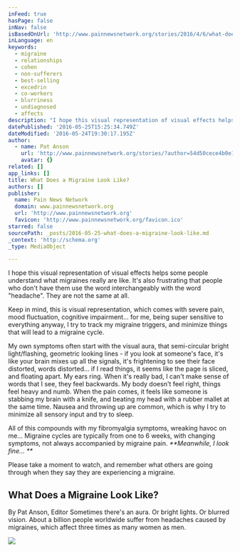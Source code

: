 ```yaml
---
inFeed: true
hasPage: false
inNav: false
isBasedOnUrl: 'http://www.painnewsnetwork.org/stories/2016/4/6/what-does-a-migraine-look-like'
inLanguage: en
keywords:
  - migraine
  - relationships
  - cohen
  - non-sufferers
  - best-selling
  - excedrin
  - co-workers
  - blurriness
  - undiagnosed
  - affects
description: "I hope this visual representation of visual effects helps some people understand what migraines really are like. It's also frustrating that people who don't have them use the word interchangeably with the word \"headache\". They are not the same at all. "
datePublished: '2016-05-25T15:25:34.749Z'
dateModified: '2016-05-24T19:30:17.195Z'
author:
  - name: Pat Anson
    url: 'http://www.painnewsnetwork.org/stories/?author=54d50cece4b0e14359538ecf'
    avatar: {}
related: []
app_links: []
title: What Does a Migraine Look Like?
authors: []
publisher:
  name: Pain News Network
  domain: www.painnewsnetwork.org
  url: 'http://www.painnewsnetwork.org'
  favicon: 'http://www.painnewsnetwork.org/favicon.ico'
starred: false
sourcePath: _posts/2016-05-25-what-does-a-migraine-look-like.md
_context: 'http://schema.org'
_type: MediaObject

---
```

I hope this visual representation of visual effects helps some people understand what migraines really are like. It's also frustrating that people who don't have them use the word interchangeably with the word "headache". They are not the same at all. 

Keep in mind, this is visual representation, which comes with severe pain, mood fluctuation, cognitive impairment... for me, being super sensitive to everything anyway, I try to track my migraine triggers, and minimize things that will lead to a migraine cycle. 

My own symptoms often start with the visual aura, that semi-circular bright light/flashing, geometric looking lines - if you look at someone's face, it's like your brain mixes up all the signals, it's frightening to see their face distorted, words distorted... if I read things, it seems like the page is sliced, and floating apart. My ears ring. When it's really bad, I can't make sense of words that I see, they feel backwards. My body doesn't feel right, things feel heavy and numb. When the pain comes, it feels like someone is stabbing my brain with a knife, and beating my head with a rubber mallet at the same time. Nausea and throwing up are common, which is why I try to minimize all sensory input and try to sleep.

All of this compounds with my fibromyalgia symptoms, wreaking havoc on me... Migraine cycles are typically from one to 6 weeks, with changing symptoms, not always accompanied by migraine pain. _**Meanwhile, I look fine... **_

Please take a moment to watch, and remember what others are going through when they say they are experiencing a migraine.

<article style=""><h1>What Does a Migraine Look Like?</h1><p>By Pat Anson, Editor Sometimes there's an aura. Or bright lights. Or blurred vision. About a billion people worldwide suffer from headaches caused by migraines, which affect three times as many women as men.</p><img src="http://static1.squarespace.com/static/54d50ceee4b05797b34869cf/54de4dcae4b05ae6225b992c/5705a54927d4bd4fcb109486/1460012495115/Migraine.png?format=1000w" /></article>